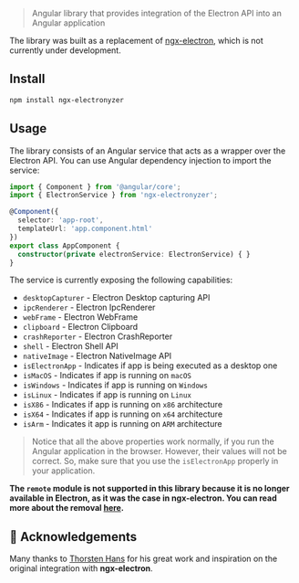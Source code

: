 > Angular library that provides integration of the Electron API into an Angular application

The library was built as a replacement of [ngx-electron](https://github.com/ThorstenHans/ngx-electron), which is not currently under development. 

## Install

```sh
npm install ngx-electronyzer
```

## Usage

The library consists of an Angular service that acts as a wrapper over the Electron API. You can use Angular dependency injection to import the service:

``` typescript
import { Component } from '@angular/core';
import { ElectronService } from 'ngx-electronyzer';

@Component({
  selector: 'app-root',
  templateUrl: 'app.component.html'
})
export class AppComponent {
  constructor(private electronService: ElectronService) { }
}
```
The service is currently exposing the following capabilities:

  * `desktopCapturer` - Electron Desktop capturing API
  * `ipcRenderer` - Electron IpcRenderer
  * `webFrame` - Electron WebFrame
  * `clipboard` - Electron Clipboard
  * `crashReporter` - Electron CrashReporter
  * `shell` - Electron Shell API
  * `nativeImage` - Electron NativeImage API
  * `isElectronApp` - Indicates if app is being executed as a desktop one
  * `isMacOS` - Indicates if app is running on `macOS`
  * `isWindows` - Indicates if app is running on `Windows`
  * `isLinux` - Indicates if app is running on `Linux`
  * `isX86` - Indicates if app is running on `x86` architecture
  * `isX64` - Indicates if app is running on `x64` architecture
  * `isArm` - Indicates it app is running on `ARM` architecture

>Notice that all the above properties work normally, if you run the Angular application in the browser. However, their values will not be correct. So, make sure that you use the `isElectronApp` properly in your application.

**The `remote` module is not supported in this library because it is no longer available in Electron, as it was the case in ngx-electron. You can read more about the removal [here](https://www.electronjs.org/docs/latest/breaking-changes#removed-remote-module).**

## 🙏 Acknowledgements

Many thanks to [Thorsten Hans](https://github.com/ThorstenHans) for his great work and inspiration on the original integration with **ngx-electron**.
